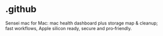 # .github
Sensei mac for Mac: mac health dashboard plus storage map &amp; cleanup; fast workflows, Apple silicon ready, secure and pro‑friendly.
